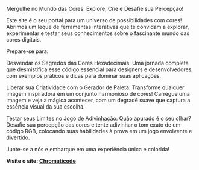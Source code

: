 
Mergulhe no Mundo das Cores: Explore, Crie e Desafie sua Percepção!

Este site é o seu portal para um universo de possibilidades com cores! Abrimos um leque de ferramentas interativas que te convidam a explorar, experimentar e testar seus conhecimentos sobre o fascinante mundo das cores digitais.

Prepare-se para:

Desvendar os Segredos das Cores Hexadecimais: Uma jornada completa que desmistifica esse código essencial para designers e desenvolvedores, com exemplos práticos e dicas para dominar suas aplicações.

Liberar sua Criatividade com o Gerador de Paleta: Transforme qualquer imagem inspiradora em um conjunto harmonioso de cores! Carregue uma imagem e veja a mágica acontecer, com um degradê suave que captura a essência visual da sua escolha.

Testar seus Limites no Jogo de Adivinhação: Quão apurado é o seu olhar? Desafie sua percepção das cores e tente adivinhar o tom exato de um código RGB, colocando suas habilidades à prova em um jogo envolvente e divertido.

Junte-se a nós e embarque em uma experiência única e colorida!

<strong>Visite o site: <strong> <a href="https://chromatide.vercel.app">Chromaticode</a>
